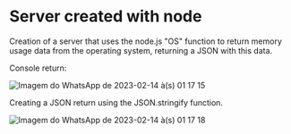 # Server created with node

Creation of a server that uses the node.js "OS" function to return memory usage data from the operating system, returning a JSON with this data.

Console return:

![Imagem do WhatsApp de 2023-02-14 à(s) 01 17 15](https://user-images.githubusercontent.com/57869203/218916021-3318aa68-efca-45f6-b860-151cd4a5e919.jpg)

Creating a JSON return using the JSON.stringify function.

![Imagem do WhatsApp de 2023-02-14 à(s) 01 17 18](https://user-images.githubusercontent.com/57869203/218916056-ea33746e-18cf-437b-b4dc-499abe56a413.jpg)
